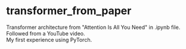 # transformer_from_paper
Transformer architecture from "Attention Is All You Need" in .ipynb file.  
Followed from a YouTube video.  
My first experience using PyTorch.
